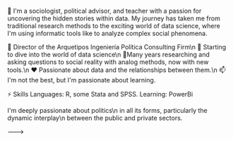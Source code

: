 👋 I'm a sociologist, political advisor, and teacher with a passion for uncovering the hidden stories within data.  My journey has taken me from traditional research methods to the exciting world of data science, where I'm using informatic tools like to analyze complex social phenomena.

 👀  Director of the Arquetipos Ingeniería Política Consulting Firm\n
💪 Starting to dive into the world of data science\n
🌱Many years researching and asking questions to social reality with analog methods, now with new tools.\n
❤️ Passionate about data and the relationships between them.\n
📫I'm not the best, but I'm passionate about learning.

⚡️ Skills
Languages: R, some Stata and SPSS.
Learning: PowerBi 

I'm deeply passionate about politics\n
in all its forms, particularly the dynamic interplay\n
between the public and private sectors. 


--->
